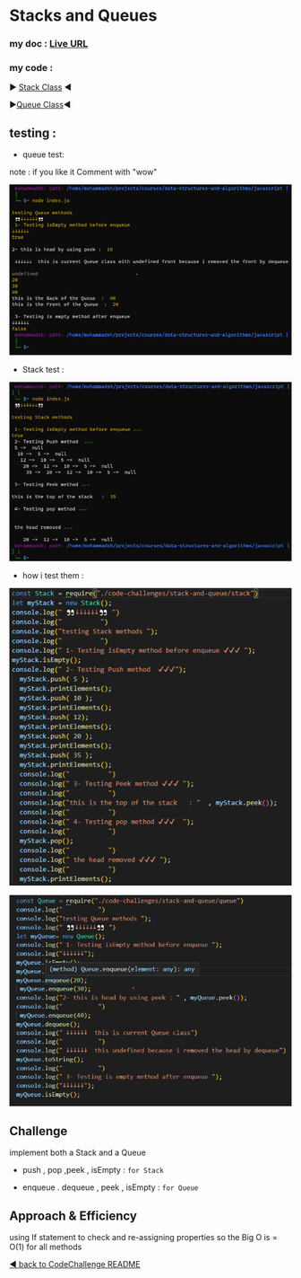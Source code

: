 # Stacks and Queues

### my doc : [Live URL](https://mohammadsh96.github.io/reading-notes/StacksAndQueues.html)

### my code :
▶ [Stack Class](./stack.js) ◀

▶[Queue Class](queue.js)◀

 ## testing :

 - queue test:

 note : if you like it Comment with "wow"

![Queue](newQ.png)

- Stack test :

![stack](Stacktest.png)

- how i test them :

![indexS](indexStack.png)

![indexQ](indexQueue.png)


## Challenge

 implement both a Stack and a Queue

 - push , pop ,peek , isEmpty : `for Stack`

- enqueue . dequeue , peek , isEmpty : `for Queue`

## Approach & Efficiency

using If statement to check  and  re-assigning properties
 so the Big O is  = O(1) for all methods


[◀ back to CodeChallenge README ](../README.md)
